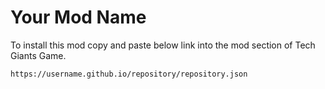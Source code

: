 # Your Mod Name

To install this mod copy and paste below link into the mod section of Tech Giants Game. 
```
https://username.github.io/repository/repository.json
``` 